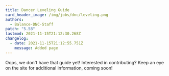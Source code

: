 ```yaml
---
title: Dancer Leveling Guide
card_header_image: /img/jobs/dnc/leveling.png
authors:
  - Balance-DNC-Staff
patch: "5.58"
lastmod: 2021-11-15T21:12:30.268Z
changelog:
  - date: 2021-11-15T21:12:55.751Z
    message: Added page
---
```

Oops, we don't have that guide yet! Interested in contributing? Keep an eye on the site for additional information, coming soon!